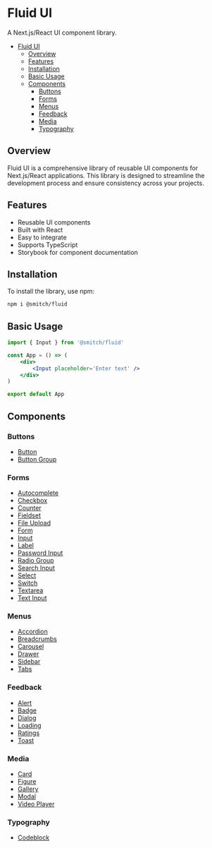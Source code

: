 # Fluid UI

A Next.js/React UI component library.

- [Fluid UI](#fluid-ui)
  - [Overview](#overview)
  - [Features](#features)
  - [Installation](#installation)
  - [Basic Usage](#basic-usage)
  - [Components](#components)
    - [Buttons](#buttons)
    - [Forms](#forms)
    - [Menus](#menus)
    - [Feedback](#feedback)
    - [Media](#media)
    - [Typography](#typography)

## Overview

Fluid UI is a comprehensive library of reusable UI components for Next.js/React applications. This library is designed to streamline the development process and ensure consistency across your projects.

## Features

-   Reusable UI components
-   Built with React
-   Easy to integrate
-   Supports TypeScript
-   Storybook for component documentation

## Installation

To install the library, use npm:

```sh
npm i @smitch/fluid
```

## Basic Usage

```jsx
import { Input } from '@smitch/fluid'

const App = () => (
	<div>
		<Input placeholder='Enter text' />
	</div>
)

export default App
```

## Components

### Buttons

-   <a href='https://github.com/sjmitch-git/fluent/blob/master/docs/button.md'>Button</a>
-   <a href='https://github.com/sjmitch-git/fluent/blob/master/docs/buttongroup.md'>Button Group</a>

### Forms

-   <a href='https://github.com/sjmitch-git/fluent/blob/master/docs/autocomplete.md'>Autocomplete</a>
-   <a href='https://github.com/sjmitch-git/fluent/blob/master/docs/checkbox.md'>Checkbox</a>
-   <a href='https://github.com/sjmitch-git/fluent/blob/master/docs/counter.md'>Counter</a>
-   <a href='https://github.com/sjmitch-git/fluent/blob/master/docs/fieldset.md'>Fieldset</a>
-   <a href='https://github.com/sjmitch-git/fluent/blob/master/docs/fileupload.md'>File Upload</a>
-   <a href='https://github.com/sjmitch-git/fluent/blob/master/docs/form.md'>Form</a>
-   <a href='https://github.com/sjmitch-git/fluent/blob/master/docs/input.md'>Input</a>
-   <a href='https://github.com/sjmitch-git/fluent/blob/master/docs/label.md'>Label</a>
-   <a href='https://github.com/sjmitch-git/fluent/blob/master/docs/passwordinput.md'>Password Input</a>
-   <a href='https://github.com/sjmitch-git/fluent/blob/master/docs/radiogroup.md'>Radio Group</a>
-   <a href='https://github.com/sjmitch-git/fluent/blob/master/docs/searchinput.md'>Search Input</a>
-   <a href='https://github.com/sjmitch-git/fluent/blob/master/docs/select.md'>Select</a>
-   <a href='https://github.com/sjmitch-git/fluent/blob/master/docs/switch.md'>Switch</a>
-   <a href='https://github.com/sjmitch-git/fluent/blob/master/docs/textarea.md'>Textarea</a>
-   <a href='https://github.com/sjmitch-git/fluent/blob/master/docs/textinput.md'>Text Input</a>

### Menus

-   <a href='https://github.com/sjmitch-git/fluent/blob/master/docs/accordion.md'>Accordion</a>
-   <a href='https://github.com/sjmitch-git/fluent/blob/master/docs/breadcrumbs.md'>Breadcrumbs</a>
-   <a href='https://github.com/sjmitch-git/fluent/blob/master/docs/carousel.md'>Carousel</a>
-   <a href='https://github.com/sjmitch-git/fluent/blob/master/docs/drawer.md'>Drawer</a>
-   <a href='https://github.com/sjmitch-git/fluent/blob/master/docs/sidebar.md'>Sidebar</a>
-   <a href='https://github.com/sjmitch-git/fluent/blob/master/docs/tabs.md'>Tabs</a>

### Feedback

-   <a href='https://github.com/sjmitch-git/fluent/blob/master/docs/alert.md'>Alert</a>
-   <a href='https://github.com/sjmitch-git/fluent/blob/master/docs/badge.md'>Badge</a>
-   <a href='https://github.com/sjmitch-git/fluent/blob/master/docs/dialog.md'>Dialog</a>
-   <a href='https://github.com/sjmitch-git/fluent/blob/master/docs/loading.md'>Loading</a>
-   <a href='https://github.com/sjmitch-git/fluent/blob/master/docs/ratings.md'>Ratings</a>
-   <a href='https://github.com/sjmitch-git/fluent/blob/master/docs/toast.md'>Toast</a>

### Media

-   <a href='https://github.com/sjmitch-git/fluent/blob/master/docs/card.md'>Card</a>
-   <a href='https://github.com/sjmitch-git/fluent/blob/master/docs/figure.md'>Figure</a>
-   <a href='https://github.com/sjmitch-git/fluent/blob/master/docs/gallery.md'>Gallery</a>
-   <a href='https://github.com/sjmitch-git/fluent/blob/master/docs/modal.md'>Modal</a>
-   <a href='https://github.com/sjmitch-git/fluent/blob/master/docs/videoplayer.md'>Video Player</a>

### Typography

-   <a href='https://github.com/sjmitch-git/fluent/blob/master/docs/codeblock.md'>Codeblock</a>
